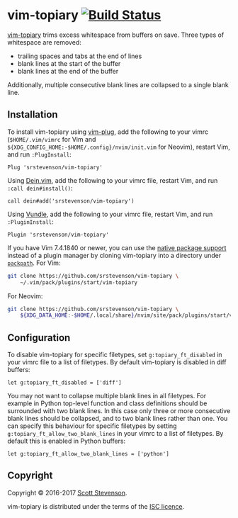 # vim-topiary [![Build Status](https://travis-ci.org/srstevenson/vim-topiary.svg?branch=master)](https://travis-ci.org/srstevenson/vim-topiary)

[vim-topiary] trims excess whitespace from buffers on save. Three types of
whitespace are removed:

* trailing spaces and tabs at the end of lines
* blank lines at the start of the buffer
* blank lines at the end of the buffer

Additionally, multiple consecutive blank lines are collapsed to a single blank
line.

## Installation

To install vim-topiary using [vim-plug], add the following to your vimrc
(`$HOME/.vim/vimrc` for Vim and
`${XDG_CONFIG_HOME:-$HOME/.config}/nvim/init.vim` for Neovim), restart Vim, and
run `:PlugInstall`:

```viml
Plug 'srstevenson/vim-topiary'
```

Using [Dein.vim], add the following to your vimrc file, restart Vim, and run
`:call dein#install()`:

```viml
call dein#add('srstevenson/vim-topiary')
```

Using [Vundle], add the following to your vimrc file, restart Vim, and run
`:PluginInstall`:

```viml
Plugin 'srstevenson/vim-topiary'
```

If you have Vim 7.4.1840 or newer, you can use the [native package
support][packages] instead of a plugin manager by cloning vim-topiary into a
directory under [`packpath`][packpath]. For Vim:

```sh
git clone https://github.com/srstevenson/vim-topiary \
    ~/.vim/pack/plugins/start/vim-topiary
```

For Neovim:

```sh
git clone https://github.com/srstevenson/vim-topiary \
    ${XDG_DATA_HOME:-$HOME/.local/share}/nvim/site/pack/plugins/start/vim-topiary
```

## Configuration

To disable vim-topiary for specific filetypes, set `g:topiary_ft_disabled` in
your vimrc file to a list of filetypes. By default vim-topiary is disabled in
diff buffers:

```viml
let g:topiary_ft_disabled = ['diff']
```

You may not want to collapse multiple blank lines in all filetypes. For example
in Python top-level function and class definitions should be surrounded with
two blank lines. In this case only three or more consecutive blank lines should
be collapsed, and to two blank lines rather than one. You can specify this
behaviour for specific filetypes by setting
`g:topiary_ft_allow_two_blank_lines` in your vimrc to a list of filetypes. By
default this is enabled in Python buffers:

```viml
let g:topiary_ft_allow_two_blank_lines = ['python']
```

## Copyright

Copyright © 2016-2017 [Scott Stevenson].

vim-topiary is distributed under the terms of the [ISC licence].

[Dein.vim]: https://github.com/Shougo/dein.vim
[ISC licence]: https://opensource.org/licenses/ISC
[packages]: https://vimhelp.appspot.com/repeat.txt.html#packages
[packpath]: https://vimhelp.appspot.com/options.txt.html#%27packpath%27
[Scott Stevenson]: https://scott.stevenson.io
[vim-plug]: https://github.com/junegunn/vim-plug
[vim-topiary]: https://github.com/srstevenson/vim-topiary
[Vundle]: https://github.com/VundleVim/Vundle.vim

